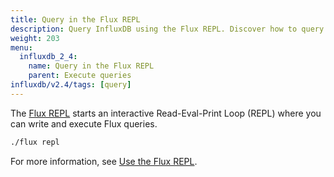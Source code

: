 ```yaml
---
title: Query in the Flux REPL
description: Query InfluxDB using the Flux REPL. Discover how to query data in InfluxDB 2.4 using the Flux REPL.
weight: 203
menu:
  influxdb_2_4:
    name: Query in the Flux REPL
    parent: Execute queries
influxdb/v2.4/tags: [query]
---
```


The [Flux REPL](/influxdb/v2.4/tools/repl/) starts an interactive
Read-Eval-Print Loop (REPL) where you can write and execute Flux queries.

```sh
./flux repl
```

For more information, see [Use the Flux REPL](/influxdb/v2.4/tools/repl/).
